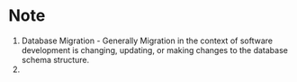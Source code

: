 # Note

1. Database Migration - Generally Migration in the context of software development is changing, updating, or making changes to the database schema structure.
2. 